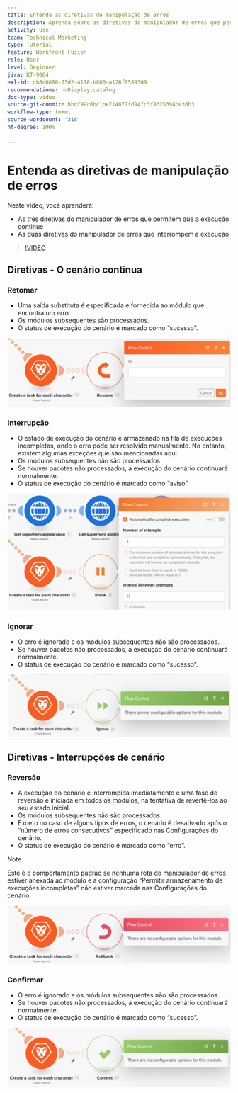 ```yaml
---
title: Entenda as diretivas de manipulação de erros
description: Aprenda sobre as diretivas do manipulador de erros que permitem que a execução continue, bem como as que a interrompem no  [!DNL Adobe Workfront Fusion].
activity: use
team: Technical Marketing
type: Tutorial
feature: Workfront Fusion
role: User
level: Beginner
jira: KT-9064
exl-id: cb8d0880-73d2-4118-b800-a126f8509309
recommendations: noDisplay,catalog
doc-type: video
source-git-commit: bbdf99c6bc1be714077fd94fc3f8325394de36b3
workflow-type: tm+mt
source-wordcount: '318'
ht-degree: 100%

---
```


# Entenda as diretivas de manipulação de erros

Neste vídeo, você aprenderá:

* As três diretivas do manipulador de erros que permitem que a execução continue
* As duas diretivas do manipulador de erros que interrompem a execução

>[!VIDEO](https://video.tv.adobe.com/v/335305/?quality=12&learn=on&enablevpops=1)

## Diretivas - O cenário continua

### Retomar

* Uma saída substituta é especificada e fornecida ao módulo que encontra um erro.
* Os módulos subsequentes são processados.
* O status de execução do cenário é marcado como “sucesso”.

![Uma imagem de uma diretiva Retomar](assets/troubleshooting-and-error-handling-2.png)

### Interrupção

* O estado de execução do cenário é armazenado na fila de execuções incompletas, onde o erro pode ser resolvido manualmente. No entanto, existem algumas exceções que são mencionadas aqui.
* Os módulos subsequentes não são processados.
* Se houver pacotes não processados, a execução do cenário continuará normalmente.
* O status de execução do cenário é marcado como “aviso”.

![Uma imagem de uma diretiva de interrupção](assets/troubleshooting-and-error-handling-3.png)

### Ignorar

* O erro é ignorado e os módulos subsequentes não são processados.
* Se houver pacotes não processados, a execução do cenário continuará normalmente.
* O status de execução do cenário é marcado como “sucesso”.

![Uma imagem de uma diretiva Ignorar](assets/troubleshooting-and-error-handling-4.png)

## Diretivas - Interrupções de cenário

### Reversão

* A execução do cenário é interrompida imediatamente e uma fase de reversão é iniciada em todos os módulos, na tentativa de revertê-los ao seu estado inicial.
* Os módulos subsequentes não são processados.
* Exceto no caso de alguns tipos de erros, o cenário é desativado após o “número de erros consecutivos” especificado nas Configurações do cenário.
* O status de execução do cenário é marcado como “erro”.

>[!NOTE]
>
>Este é o comportamento padrão se nenhuma rota do manipulador de erros estiver anexada ao módulo e a configuração “Permitir armazenamento de execuções incompletas” não estiver marcada nas Configurações do cenário.

![Uma imagem de uma diretiva de reversão](assets/troubleshooting-and-error-handling-5.png)

### Confirmar

* O erro é ignorado e os módulos subsequentes não são processados.
* Se houver pacotes não processados, a execução do cenário continuará normalmente.
* O status de execução do cenário é marcado como “sucesso”.

![Uma imagem de uma diretiva de confirmação](assets/troubleshooting-and-error-handling-6.png)
